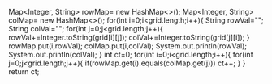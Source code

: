 Map<Integer, String> rowMap= new HashMap<>();
Map<Integer, String> colMap= new HashMap<>();
for(int i=0;i<grid.length;i++){
String rowVal="";
String colVal="";
for(int j=0;j<grid.length;j++){
rowVal+=Integer.toString(grid[i][j]);
colVal+=Integer.toString(grid[j][i]);
}
rowMap.put(i,rowVal);
colMap.put(i,colVal);
System.out.println(rowVal);
System.out.println(colVal);
}
int ct=0;
for(int i=0;i<grid.length;i++){
for(int j=0;j<grid.length;j++){
if(rowMap.get(i).equals(colMap.get(j)))
ct++;
}
}
return ct;